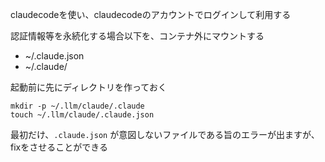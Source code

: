 claudecodeを使い、claudecodeのアカウントでログインして利用する

認証情報等を永続化する場合以下を、コンテナ外にマウントする

- ~/.claude.json
- ~/.claude/

起動前に先にディレクトリを作っておく

```
mkdir -p ~/.llm/claude/.claude
touch ~/.llm/claude/.claude.json
```

最初だけ、`.claude.json` が意図しないファイルである旨のエラーが出ますが、fixをさせることができる
